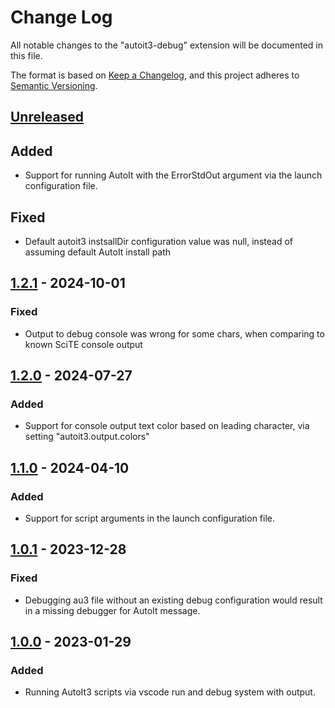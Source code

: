 # Change Log

All notable changes to the "autoit3-debug" extension will be documented in this file.

The format is based on [Keep a Changelog](https://keepachangelog.com/en/1.0.0/),
and this project adheres to [Semantic Versioning](https://semver.org/spec/v2.0.0.html).

## [Unreleased]

## Added

- Support for running AutoIt with the ErrorStdOut argument via the launch configuration file.

## Fixed

- Default autoit3 instsallDir configuration value was null, instead of assuming default AutoIt install path

## [1.2.1] - 2024-10-01

### Fixed

- Output to debug console was wrong for some chars, when comparing to known SciTE console output

## [1.2.0] - 2024-07-27

### Added

- Support for console output text color based on leading character, via setting "autoit3.output.colors"

## [1.1.0] - 2024-04-10

### Added

- Support for script arguments in the launch configuration file.

## [1.0.1] - 2023-12-28

### Fixed

- Debugging au3 file without an existing debug configuration would result in a missing debugger for AutoIt message.

## [1.0.0] - 2023-01-29

### Added

- Running AutoIt3 scripts via vscode run and debug system with output.

[Unreleased]: https://github.com/genius257/vscode-autoit3-debug/compare/1.8.6...HEAD
[1.2.1]: https://github.com/genius257/vscode-autoit3-debug/compare/1.2.0...1.2.1
[1.2.0]: https://github.com/genius257/vscode-autoit3-debug/compare/1.1.0...1.2.0
[1.1.0]: https://github.com/genius257/vscode-autoit3-debug/compare/1.0.1...1.1.0
[1.0.1]: https://github.com/genius257/vscode-autoit3-debug/compare/1.0.0...1.0.1
[1.0.0]: https://github.com/genius257/vscode-autoit3-debug/releases/tag/1.0.0
